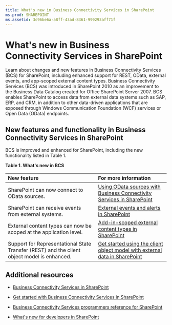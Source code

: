 ```yaml
---
title: What's new in Business Connectivity Services in SharePoint
ms.prod: SHAREPOINT
ms.assetid: 3c96be6a-a8ff-43ad-8361-999293aff71f
---
```



# What's new in Business Connectivity Services in SharePoint
Learn about changes and new features in Business Connectivity Services (BCS) for SharePoint, including enhanced support for REST, OData, external events, and app-scoped external content types.
Business Connectivity Services (BCS) was introduced in SharePoint 2010 as an improvement to the Business Data Catalog created for Office SharePoint Server 2007. BCS enables SharePoint to access data from external data systems such as SAP, ERP, and CRM, in addition to other data-driven applications that are exposed through Windows Communication Foundation (WCF) services or Open Data (OData) endpoints.
  
    
    


## New features and functionality in Business Connectivity Services in SharePoint
<a name="SP15whatsnewBCS_newfeatures"> </a>

BCS is improved and enhanced for SharePoint, including the new functionality listed in Table 1.
  
    
    

**Table 1. What's new in BCS**


|**New feature**|**For more information**|
|:-----|:-----|
|SharePoint can now connect to OData sources.  <br/> | [Using OData sources with Business Connectivity Services in SharePoint](using-odata-sources-with-business-connectivity-services-in-sharepoint) <br/> |
|SharePoint can receive events from external systems.  <br/> | [External events and alerts in SharePoint](external-events-and-alerts-in-sharepoint) <br/> |
|External content types can now be scoped at the application level.  <br/> | [Add-in-scoped external content types in SharePoint](add-in-scoped-external-content-types-in-sharepoint) <br/> |
|Support for Representational State Transfer (REST) and the client object model is enhanced.  <br/> | [Get started using the client object model with external data in SharePoint](get-started-using-the-client-object-model-with-external-data-in-sharepoint) <br/> |
   

## Additional resources
<a name="SP15whatsnewBCS_addresources"> </a>


-  [Business Connectivity Services in SharePoint](business-connectivity-services-in-sharepoint)
    
  
-  [Get started with Business Connectivity Services in SharePoint](get-started-with-business-connectivity-services-in-sharepoint)
    
  
-  [Business Connectivity Services programmers reference for SharePoint](business-connectivity-services-programmers-reference-for-sharepoint)
    
  
-  [What's new for developers in SharePoint](what’s-new-for-developers-in-sharepoint)
    
  


